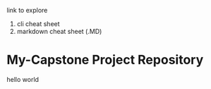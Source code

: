 link to explore

1. cli cheat sheet
2. markdown cheat sheet (.MD)

# My-Capstone Project Repository

hello world
